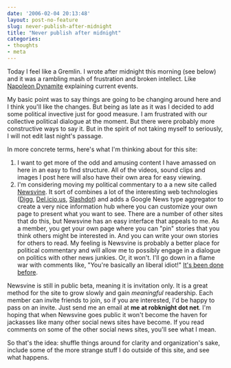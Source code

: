 ```yaml
---
date: '2006-02-04 20:13:48'
layout: post-no-feature
slug: never-publish-after-midnight
title: "Never publish after midnight"
categories:
- thoughts
- meta
---
```


Today I feel like a Gremlin. I wrote after midnight this morning (see below) and it was a rambling mash of frustration and broken intellect. Like [Napoleon Dynamite](http://www2.foxsearchlight.com/napoleondynamite/epk/index.php) explaining current events.

My basic point was to say things are going to be changing around here and I think you'll like the changes. But being as late as it was I decided to add some political invective just for good measure. I am frustrated with our collective political dialogue at the moment. But there were probably more constructive ways to say it. But in the spirit of not taking myself to seriously, I will not edit last night's passage.

In more concrete terms, here's what I'm thinking about for this site:

1. I want to get more of the odd and amusing content I have amassed on here in an easy to find structure. All of the videos, sound clips and images I post here will also have their own area for easy viewing.
2. I'm considering moving my political commentary to a a new site called [Newsvine](http://www.newsvine.com). It sort of combines a lot of the interesting web technologies ([Digg](http://www.digg.com), [Del.icio.us](http://del.icio.us), [Slashdot](http://www.slashdot.org)) and adds a Google News type aggregator to create a very nice information hub where you can customize your own page to present what you want to see. There are a number of other sites that do this, but Newsvine has an easy interface that appeals to me. As a member, you get your own page where you can "pin" stories that you think others might be interested in. And you can write your own stories for others to read. My feeling is Newsvine is probably a better place for political commentary and will allow me to possibly engage in a dialogue on politics with other news junkies. Or, it won't. I'll go down in a flame war with comments like, "You're basically an liberal idiot!" [It's been done before](http://www.robknight.net/?p=57).

Newsvine is still in public beta, meaning it is invitation only. It is a great method for the site to grow slowly and gain _meaningful_ readership. Each member can invite friends to join, so if you are interested, I'd be happy to pass on an invite. Just send me an email at **me at robknight dot net**. I'm hoping that when Newsvine goes public it won't become the haven for jackasses like many other social news sites have become. If you read comments on some of the other social news sites, you'll see what I mean.

So that's the idea: shuffle things around for clarity and organization's sake, include some of the more strange stuff I do outside of this site, and see what happens.